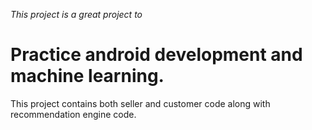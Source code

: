 *This project is a great project to*
# Practice android development and machine learning.
This project contains both seller and customer code along with recommendation engine code.